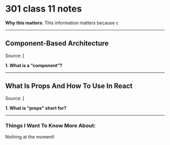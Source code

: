 # 301 class 11 notes

**Why this matters**: This information matters because c

------------------------------------

## Component-Based Architecture 

Source: [

**1. What is a “component”?**


----------------------------

## What Is Props And How To Use In React

Source: [

**1. What is “props” short for?**



------------------------------------
### Things I Want To Know More About:
Nothing at the moment!